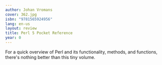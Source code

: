 ```yaml
---
author: Johan Vromans
cover: 362.jpg
isbn: "9781565924956"
lang: en-us
layout: review
title: Perl 5 Pocket Reference
year: 0
---
```


For a quick overview of Perl and its functionality, methods, and functions, there's nothing better than this tiny volume.
